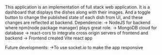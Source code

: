 This application is an implementation of full stack web application. It is a dashboard that displays the dishes along with their images.
And a toggle button to change the published state of each dish from UI, and these changes are reflected at backend.
Dependencie:
-> NodeJS for backend where npm(node package manager) plays great role.
-> MongoDB cloud for database
-> react-cors to integrate cross origin servers of frontend and backend
-> Frontend created Vite react app

Future developments:
->To use socket.io to make the app responsive

